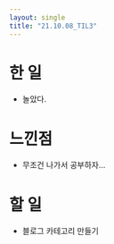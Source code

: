 ```yaml
---
layout: single
title: "21.10.08_TIL3"
---
```


# 한 일
* 놀았다.


# 느낀점
* 무조건 나가서 공부하자...


# 할 일
* 블로그 카테고리 만들기
